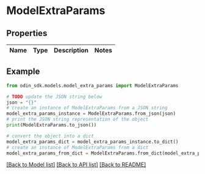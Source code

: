 # ModelExtraParams


## Properties

Name | Type | Description | Notes
------------ | ------------- | ------------- | -------------

## Example

```python
from odin_sdk.models.model_extra_params import ModelExtraParams

# TODO update the JSON string below
json = "{}"
# create an instance of ModelExtraParams from a JSON string
model_extra_params_instance = ModelExtraParams.from_json(json)
# print the JSON string representation of the object
print(ModelExtraParams.to_json())

# convert the object into a dict
model_extra_params_dict = model_extra_params_instance.to_dict()
# create an instance of ModelExtraParams from a dict
model_extra_params_from_dict = ModelExtraParams.from_dict(model_extra_params_dict)
```
[[Back to Model list]](../README.md#documentation-for-models) [[Back to API list]](../README.md#documentation-for-api-endpoints) [[Back to README]](../README.md)


